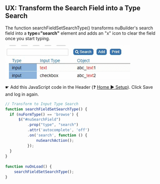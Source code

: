 ## UX: Transform the Search Field into a Type Search

The function searchFieldSetSearchType() transforms nuBuilder's search field into a **type="search"** element and adds an "x" icon to clear the field once you start typing.

<p align="left">
  <img src="screenshots/search_field_clear.gif">
</p>


☛  Add this JavaScript code in the Header (❓ [Home ► Setup](/codelib/common/setup_header.gif)). Click Save and log in again.

```javascript
// Transform to Input Type Search
function searchFieldSetSearchType() {
  if (nuFormType() == 'browse') {
	  $("#nuSearchField")
		  .prop("type", "search")
		  .attr('autocomplete', 'off')
		  .on('search', function () {
			  nuSearchAction();
		  });
  }
}

function nuOnLoad() {
    searchFieldSetSearchType();
}
```
